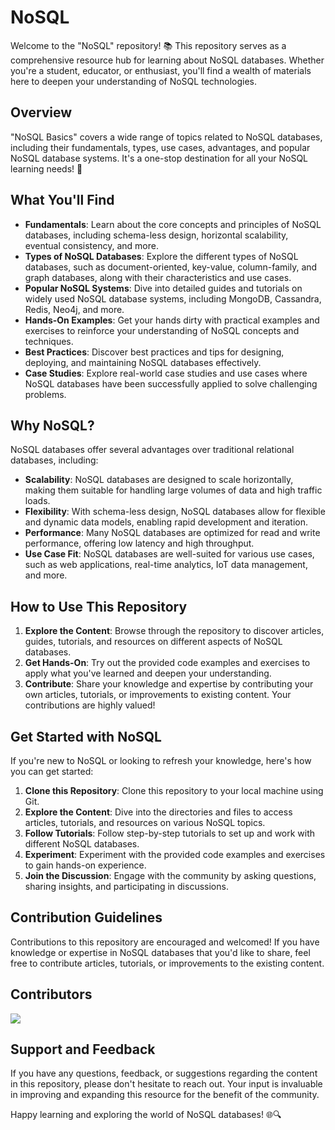 # NoSQL
Welcome to the "NoSQL" repository! 📚 This repository serves as a comprehensive resource hub for learning about NoSQL databases. Whether you're a student, educator, or enthusiast, you'll find a wealth of materials here to deepen your understanding of NoSQL technologies.

## Overview
"NoSQL Basics" covers a wide range of topics related to NoSQL databases, including their fundamentals, types, use cases, advantages, and popular NoSQL database systems. It's a one-stop destination for all your NoSQL learning needs! 🚀

## What You'll Find
- **Fundamentals**: Learn about the core concepts and principles of NoSQL databases, including schema-less design, horizontal scalability, eventual consistency, and more.
- **Types of NoSQL Databases**: Explore the different types of NoSQL databases, such as document-oriented, key-value, column-family, and graph databases, along with their characteristics and use cases.
- **Popular NoSQL Systems**: Dive into detailed guides and tutorials on widely used NoSQL database systems, including MongoDB, Cassandra, Redis, Neo4j, and more.
- **Hands-On Examples**: Get your hands dirty with practical examples and exercises to reinforce your understanding of NoSQL concepts and techniques.
- **Best Practices**: Discover best practices and tips for designing, deploying, and maintaining NoSQL databases effectively.
- **Case Studies**: Explore real-world case studies and use cases where NoSQL databases have been successfully applied to solve challenging problems.

## Why NoSQL?
NoSQL databases offer several advantages over traditional relational databases, including:
- **Scalability**: NoSQL databases are designed to scale horizontally, making them suitable for handling large volumes of data and high traffic loads.
- **Flexibility**: With schema-less design, NoSQL databases allow for flexible and dynamic data models, enabling rapid development and iteration.
- **Performance**: Many NoSQL databases are optimized for read and write performance, offering low latency and high throughput.
- **Use Case Fit**: NoSQL databases are well-suited for various use cases, such as web applications, real-time analytics, IoT data management, and more.

## How to Use This Repository
1. **Explore the Content**: Browse through the repository to discover articles, guides, tutorials, and resources on different aspects of NoSQL databases.
2. **Get Hands-On**: Try out the provided code examples and exercises to apply what you've learned and deepen your understanding.
3. **Contribute**: Share your knowledge and expertise by contributing your own articles, tutorials, or improvements to existing content. Your contributions are highly valued!

## Get Started with NoSQL
If you're new to NoSQL or looking to refresh your knowledge, here's how you can get started:
1. **Clone this Repository**: Clone this repository to your local machine using Git.
2. **Explore the Content**: Dive into the directories and files to access articles, tutorials, and resources on various NoSQL topics.
3. **Follow Tutorials**: Follow step-by-step tutorials to set up and work with different NoSQL databases.
4. **Experiment**: Experiment with the provided code examples and exercises to gain hands-on experience.
5. **Join the Discussion**: Engage with the community by asking questions, sharing insights, and participating in discussions.

## Contribution Guidelines
Contributions to this repository are encouraged and welcomed! If you have knowledge or expertise in NoSQL databases that you'd like to share, feel free to contribute articles, tutorials, or improvements to the existing content.

## Contributors
<a href="https://github.com/smit-joshi814/NoSQL/graphs/contributors">
  <img src="https://contrib.rocks/image?repo=smit-joshi814/NoSQL&max=5" />
</a>

## Support and Feedback
If you have any questions, feedback, or suggestions regarding the content in this repository, please don't hesitate to reach out. Your input is invaluable in improving and expanding this resource for the benefit of the community.

Happy learning and exploring the world of NoSQL databases! 🌐🔍
